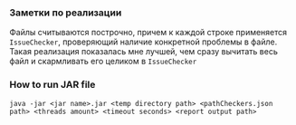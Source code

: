 ### Заметки по реализации

Файлы считываются построчно, причем к каждой строке
применяется `IssueChecker`, проверяющий наличие 
конкретной проблемы в файле. 
Такая реализация показалась мне лучшей, чем сразу
вычитать весь файл и скармливать его целиком в `IssueChecker`

### How to run JAR file

`java -jar <jar name>.jar <temp directory path> <pathCheckers.json path> <threads amount> <timeout seconds> <report output path>`
